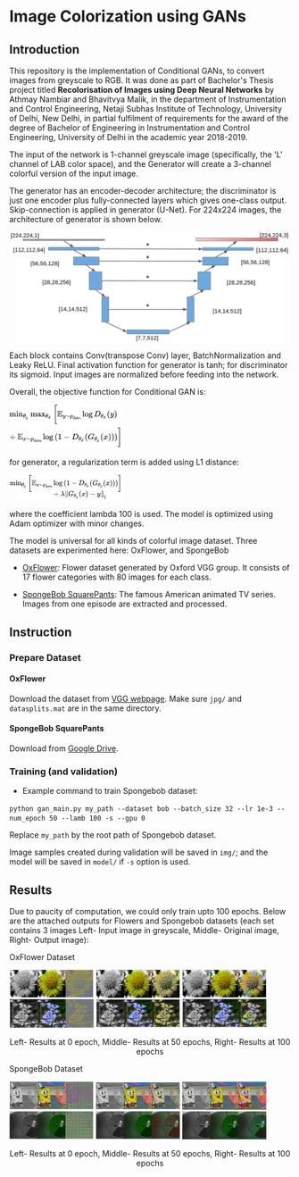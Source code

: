 # Image Colorization using GANs

## Introduction
This repository is the implementation of Conditional GANs, to convert images from greyscale to RGB. It was done as part of Bachelor's Thesis project titled **Recolorisation of Images using Deep Neural Networks** by Athmay Nambiar and Bhavitvya Malik, in the department of Instrumentation and Control Engineering, Netaji Subhas Institute of Technology, University of Delhi, New Delhi, in partial fulfilment of requirements for the award of the degree of Bachelor of Engineering in Instrumentation and Control Engineering, University of Delhi in the academic year 2018-2019.

The input of the network is 1-channel greyscale image (specifically, the 'L' channel of LAB color space), and the Generator will create a 3-channel colorful version of the input image.

The generator has an encoder-decoder architecture; the discriminator is just one encoder plus fully-connected layers which gives one-class output. Skip-connection is applied in generator (U-Net). For 224x224 images, the architecture of generator is shown below.

<img src="asset/unet.png" width="640" align="middle">

Each block contains Conv(transpose Conv) layer, BatchNormalization and Leaky ReLU. Final activation function for generator is tanh; for discriminator its sigmoid. Input images are normalized before feeding into the network.

Overall, the objective function for Conditional GAN is:

<img src="asset/gan.png" width="40%" height="40%">

for generator, a regularization term is added using L1 distance:

<img src="asset/gen.png" width="40%" height="40%">

where the coefficient lambda 100 is used. The model is optimized using Adam optimizer with minor changes.

The model is universal for all kinds of colorful image dataset. Three datasets are experimented here: OxFlower, and SpongeBob

* [OxFlower](http://www.robots.ox.ac.uk/~vgg/data/flowers/17/): Flower dataset generated by Oxford VGG group. It consists of 17 flower categories with 80 images for each class.

* [SpongeBob SquarePants](https://en.wikipedia.org/wiki/SpongeBob_SquarePants): The famous American animated TV series. Images from one episode are extracted and processed.


## Instruction

### Prepare Dataset

#### OxFlower
Download the dataset from [VGG webpage](http://www.robots.ox.ac.uk/~vgg/data/flowers/17/). Make sure `jpg/` and `datasplits.mat` are in the same directory.

#### SpongeBob SquarePants
Download from [Google Drive](https://drive.google.com/file/d/1yaSHnqFiGT2VwT373lY_E3AJpr6r9b4l/view?usp=sharing).

### Training (and validation)

* Example command to train Spongebob dataset:

`python gan_main.py my_path --dataset bob --batch_size 32 --lr 1e-3 --num_epoch 50 --lamb 100 -s --gpu 0`

Replace `my_path` by the root path of Spongebob dataset.

Image samples created during validation will be saved in `img/`; and the model will be saved in `model/` if `-s` option is used.

## Results

Due to paucity of computation, we could only train upto 100 epochs. Below are the attached outputs for Flowers and Spongebob datasets (each set contains 3 images Left- Input image in greyscale, Middle- Original image, Right- Output image):

OxFlower Dataset
<p float="left">
    <img src="asset/flower_0_epoch.png" width="30%" height="30%" />
    <img src="asset/flower_50_epoch.png" width="30%" height="30%" />
    <img src="asset/flower_100_epoch.png" width="30%" height="30%" />
</p>
<p align = "center">
Left- Results at 0 epoch, Middle- Results at 50 epochs, Right- Results at 100 epochs
</p>

SpongeBob Dataset
<p float="left">
    <img src="asset/bob_0_epoch.png" width="30%" height="30%" />
    <img src="asset/bob_50_epoch.png" width="30%" height="30%" />
    <img src="asset/bob_100_epoch.png" width="30%" height="30%" />
</p>
<p align = "center">
Left- Results at 0 epoch, Middle- Results at 50 epochs, Right- Results at 100 epochs
</p>